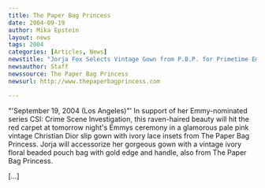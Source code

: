 ```yaml
---
title: The Paper Bag Princess
date: 2004-09-19
author: Mika Epstein
layout: news
tags: 2004
categories: [Articles, News]
newstitle: "Jorja Fox Selects Vintage Gown from P.B.P. for Primetime Emmys"
newsauthor: Staff  
newssource: The Paper Bag Princess  
newsurl: http://www.thepaperbagprincess.com  

---
```


"'September 19, 2004 (Los Angeles)"' In support of her Emmy-nominated series CSI: Crime Scene Investigation, this raven-haired beauty will hit the red carpet at tomorrow night's Emmys ceremony in a glamorous pale pink vintage Christian Dior slip gown with ivory lace insets from The Paper Bag Princess. Jorja will accessorize her gorgeous gown with a vintage ivory floral beaded pouch bag with gold edge and handle, also from The Paper Bag Princess. 

[...]

